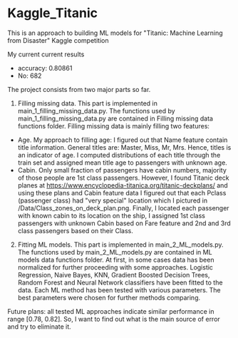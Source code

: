 # Kaggle_Titanic

This is an approach to building ML models for "Titanic: Machine Learning from Disaster" Kaggle competition

My current current results
* accuracy: 0.80861 
* No: 682


The project consists from two major parts so far.

1. Filling missing data. This part is implemented in main_1_filling_missing_data.py. The functions used by main_1_filling_missing_data.py are contained in Filling missing data functions folder. Filling missing data is mainly filling two features:
- Age. My approach to filling age: I figured out that Name feature contain title information. General titles are: Master, Miss, Mr, Mrs. Hence, titles is an indicator of age. I computed distributions of each title through the train set and assigned mean title age to passengers with unknown age.
- Cabin. Only small fraction of passengers have cabin numbers, majority of those people are 1st class passengers. However, I found Titanic deck planes at https://www.encyclopedia-titanica.org/titanic-deckplans/ and using these plans and Cabin feature data I figured out that each Pclass (passenger class) had "very special" location which I pictured in /Data/Class_zones_on_deck_plan.png. Finally, I located each passenger with known cabin to its location on the ship, I assigned 1st class passengers with unknown Cabin based on Fare feature and 2nd and 3rd class passengers based on their Class.

2. Fitting ML models. This part is implemented in main_2_ML_models.py. The functions used by main_2_ML_models.py are contained in ML models data functions folder. At first, in some cases data has been normalized for further proceeding with some approaches. Logistic Regression, Naive Bayes, KNN, Gradient Boosted Decision Trees, Random Forest and Neural Network classifiers have been fitted to the data. Each ML method has been tested with various parameters. The best parameters were chosen for further methods comparing.

Future  plans: all tested ML approaches indicate similar performance in range [0.78, 0.82]. So, I want to find out what is the main source  of error and try to eliminate it.
